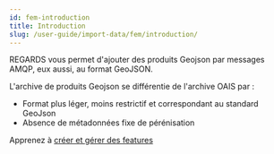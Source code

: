 ```yaml
---
id: fem-introduction
title: Introduction
slug: /user-guide/import-data/fem/introduction/
---
```


REGARDS vous permet d'ajouter des produits Geojson par messages AMQP, eux aussi, au format GeoJSON.  

L'archive de produits Geojson se différentie de l'archive OAIS par :
 - Format plus léger, moins restrictif et correspondant au standard GeoJson
 - Absence de métadonnées fixe de pérénisation 

Apprenez à [créer et gérer des features](../manage-features/)

